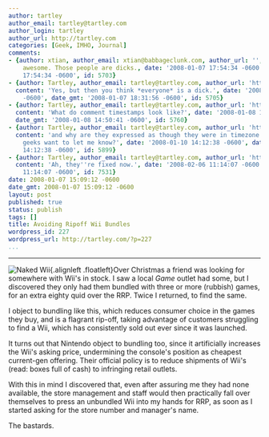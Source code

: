 ```yaml
---
author: tartley
author_email: tartley@tartley.com
author_login: tartley
author_url: http://tartley.com
categories: [Geek, IMHO, Journal]
comments:
- {author: xtian, author_email: xtian@babbageclunk.com, author_url: '', content: That's
    awesome. Those people are dicks., date: '2008-01-07 17:54:34 -0600', date_gmt: '2008-01-07
    17:54:34 -0600', id: 5703}
- {author: Tartley, author_email: tartley@tartley.com, author_url: 'http://tartley.com',
  content: 'Yes, but then you think *everyone* is a dick.', date: '2008-01-07 18:31:56
    -0600', date_gmt: '2008-01-07 18:31:56 -0600', id: 5705}
- {author: Tartley, author_email: tartley@tartley.com, author_url: 'http://tartley.com',
  content: 'What do comment timestamps look like?', date: '2008-01-08 14:50:41 -0600',
  date_gmt: '2008-01-08 14:50:41 -0600', id: 5760}
- {author: Tartley, author_email: tartley@tartley.com, author_url: 'http://tartley.com',
  content: 'and why are they expressed as though they were in timezone CST? Any Wordpress
    geeks want to let me know?', date: '2008-01-10 14:12:38 -0600', date_gmt: '2008-01-10
    14:12:38 -0600', id: 5899}
- {author: Tartley, author_email: tartley@tartley.com, author_url: 'http://tartley.com',
  content: 'Ah, they''re fixed now.', date: '2008-02-06 11:14:07 -0600', date_gmt: '2008-02-06
    11:14:07 -0600', id: 7531}
date: 2008-01-07 15:09:12 -0600
date_gmt: 2008-01-07 15:09:12 -0600
layout: post
published: true
status: publish
tags: []
title: Avoiding Ripoff Wii Bundles
wordpress_id: 227
wordpress_url: http://tartley.com/?p=227
...
```

---

![Naked
Wii](http://tartley.com/wp-content/uploads/2008/01/wii.jpg){.alignleft
.floatleft}Over Christmas a friend was looking for somewhere with Wii's
in stock. I saw a local *Game* outlet had some, but I discovered they
only had them bundled with three or more (rubbish) games, for an extra
eighty quid over the RRP. Twice I returned, to find the same.

I object to bundling like this, which reduces consumer choice in the
games they buy, and is a flagrant rip-off, taking advantage of customers
struggling to find a Wii, which has consistently sold out ever since it
was launched.

It turns out that Nintendo object to bundling too, since it artificially
increases the Wii's asking price, undermining the console's position as
cheapest current-gen offering. Their official policy is to reduce
shipments of Wii's (read: boxes full of cash) to infringing retail
outlets.

With this in mind I discovered that, even after assuring me they had
none available, the store management and staff would then practically
fall over themselves to press an unbundled Wii into my hands for RRP, as
soon as I started asking for the store number and manager's name.

The bastards.
